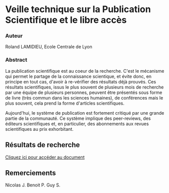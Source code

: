 # Veille technique sur la Publication Scientifique et le libre accès

### Auteur

Roland LAMIDIEU, Ecole Centrale de Lyon

### Abstract

La publication scientifique est au coeur de la recherche. C'est le mécanisme qui permet le partage de la connaissance scientique, et évite donc, en principe en tout cas, d'avoir à re-vérifier des résultats déjà prouvés. Ces résultats scientifiques, issus le plus souvent de plusieurs mois de recherche par une équipe de plusieurs personnes, peuvent être présentés sous forme de livre (très commun dans les sciences humaines), de conférences mais le plus souvent, cela prend la forme d'articles scientifiques.

Aujourd'hui, le système de publication est fortement critiqué par une grande partie de la communauté. Ce système implique des peer-reviews, des éditeurs scientifiques et, en particulier, des abonnements aux revues scientifiques au prix exhorbitant.

## Résultats de recherche

[Cliquez ici pour accéder au document](payement.md)

## Remerciements

Nicolas J.
Benoit P.
Guy S.
